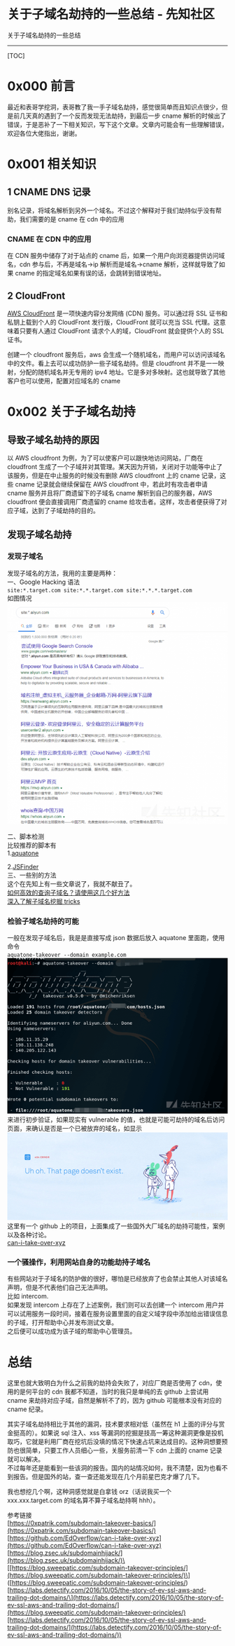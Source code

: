 

# 关于子域名劫持的一些总结 - 先知社区

关于子域名劫持的一些总结

- - -

\[TOC\]

# 0x000 前言

最近和表哥学挖洞，表哥教了我一手子域名劫持，感觉很简单而且知识点很少，但是前几天真的遇到了一个反而发现无法劫持，到最后一步 cname 解析的时候出了错误，于是恶补了一下相关知识，写下这个文章。文章内可能会有一些理解错误，欢迎各位大佬指出，谢谢。

# 0x001 相关知识

## 1 CNAME DNS 记录

别名记录，将域名解析到另外一个域名。不过这个解释对于我们劫持似乎没有帮助，我们需要的是 cname 在 cdn 中的应用

### CNAME 在 CDN 中的应用

在 CDN 服务中储存了对于站点的 cname 后，如果一个用户向浏览器提供访问域名，cdn 参与后，不再是域名->ip 解析而是域名->cname 解析，这样就导致了如果 cname 的指定域名如果有误的话，会跳转到错误地址。

## 2 CloudFront

[AWS CloudFront](https://aws.amazon.com/cloudfront/ "AWS CloudFront") 是一项快速内容分发网络 (CDN) 服务。可以通过将 SSL 证书和私钥上载到个人的 CloudFront 发行版，CloudFront 就可以充当 SSL 代理。这意味着只要有人通过 CloudFront 请求个人的域，CloudFront 就会提供个人的 SSL 证书。

创建一个 cloudfront 服务后，aws 会生成一个随机域名，而用户可以访问该域名中的文件。看上去可以成功防护一些子域名劫持。但是 cloudfront 并不是一一映射，分配的随机域名并无专用的 ipv4 地址。它是多对多映射。这也就导致了其他客户也可以使用，配置对应域名的 cname

# 0x002 关于子域名劫持

## 导致子域名劫持的原因

以 AWS cloudfront 为例，为了可以使客户可以跟快地访问网站，厂商在 cloudfront 生成了一个子域并对其管理。某天因为开销，关闭对于功能等中止了该服务，但是在中止服务的时候没有删除 AWS cloudfront 上的 cname 记录，这些 cname 记录就会继续保留在 AWS cloudfront 中，若此时有攻击者申请 cname 服务并且将厂商遗留下的子域名 cname 解析到自己的服务器，AWS cloudfront 便会直接调用厂商遗留的 cname 给攻击者。这样，攻击者便获得了对应子域，达到了子域劫持的目的。

## 发现子域名劫持

### 发现子域名

发现子域名的方法，我用的主要是两种：  
一、Google Hacking 语法  
`site:*.target.com site:*.*.target.com site:*.*.*.target.com`  
如图情况[](https://imgchr.com/i/KTDIC6)[![](assets/1698897328-7a2e46abdab3d901c06c21acedf3a4dc.png)](https://xzfile.aliyuncs.com/media/upload/picture/20191101080242-ecdb3242-fc3a-1.png)

二、脚本检测  
比较推荐的脚本有  
1.[aquatone](https://github.com/michenriksen/aquatone "aquatone")

2.[JSFinder](https://github.com/Threezh1/JSFinder "JSFinder")  
三、一些别的方法  
这个在先知上有一些文章说了，我就不献丑了。  
[如何高效的查询子域名？请使用这几个好方法](https://xz.aliyun.com/t/1168 "如何高效的查询子域名？请使用这几个好方法")  
[深入了解子域名挖掘 tricks](https://xz.aliyun.com/t/6617 "深入了解子域名挖掘tricks")

### 检验子域名劫持的可能

一般在发现子域名后，我是是直接写成 json 数据后放入 aquatone 里面跑，使用命令  
`aquatone-takeover --domain example.com`  
[](https://imgchr.com/i/KT2OQx)[![](assets/1698897328-c181a45425840a79b672c2a45fe99f2b.png)](https://xzfile.aliyuncs.com/media/upload/picture/20191101080244-ee59480c-fc3a-1.png)  
来进行初步验证，如果现实有 vulnerable 的值，也就是可能可劫持的域名后访问页面，来确认是否是一个已被放弃的域名，如显示  
[](https://imgchr.com/i/Kojw0H)[![](assets/1698897328-2769f0f3f269f487df370966f16996f6.png)](https://xzfile.aliyuncs.com/media/upload/picture/20191101080247-f0334dd0-fc3a-1.png)  
这里有一个 github 上的项目，上面集成了一些国外大厂域名的劫持可能性，案例以及各种讨论。  
[can-i-take-over-xyz](https://github.com/EdOverflow/can-i-take-over-xyz "can-i-take-over-xyz")

### 一个骚操作，利用网站自身的功能劫持子域名

有些网站对于子域名的防护做的很好，哪怕是已经放弃了也会禁止其他人对该域名声明，但是不代表他们自己无法声明。  
比如 intercom.  
如果发现 intercom 上存在了上述案例，我们则可以去创建一个 intercom 用户并可以试用服务一段时间，接着在服务设置里面的自定义域字段中添加给出错误信息的子域，打开帮助中心并发布测试文章。  
之后便可以成功成为该子域的帮助中心管理员。

# 总结

这里也就大致明白为什么之前我的劫持会失败了，对应厂商是否使用了 cdn，使用的是何平台的 cdn 我都不知道，当时的我只是单纯的去 github 上尝试用 cname 来劫持对应子域，自然是解析不了的，因为 github 可能根本没有对应的 cname 纪录。

其实子域名劫持相比于其他的漏洞，技术要求相对低（虽然在 h1 上面的评分与赏金挺高的）。如果说 sql 注入、xss 等漏洞的挖掘是技高一筹这种漏洞更像是投机取巧，它就是利用厂商在挖坑后没填的情况下快速占坑来达成目的。这种洞想要预防也很简单，只要工作人员细心一些，关服务前清一下 cdn 上面的 cname 记录就可以解决。  
不过每年还是能看到一些该洞的报告。国内的站情况如何，我不清楚，因为也看不到报告。但是国外的站，查一查还能发现在几个月前星巴克才爆了几下。

我也想挖几个啊，这种洞感觉就是白拿钱 orz（话说我买一个 xxx.xxx.target.com 的域名算不算子域名劫持啊 hhh）。

参考链接  
[https://0xpatrik.com/subdomain-takeover-basics/](https://0xpatrik.com/subdomain-takeover-basics/)  
[https://github.com/EdOverflow/can-i-take-over-xyz](https://github.com/EdOverflow/can-i-take-over-xyz)  
[https://blog.zsec.uk/subdomainhijack/](https://blog.zsec.uk/subdomainhijack/)\[[https://blog.sweepatic.com/subdomain-takeover-principles/](https://blog.sweepatic.com/subdomain-takeover-principles/)\]  
([https://blog.sweepatic.com/subdomain-takeover-principles/)\[https://labs.detectify.com/2016/10/05/the-story-of-ev-ssl-aws-and-trailing-dot-domains/\](https://labs.detectify.com/2016/10/05/the-story-of-ev-ssl-aws-and-trailing-dot-domains/](https://blog.sweepatic.com/subdomain-takeover-principles/)[https://labs.detectify.com/2016/10/05/the-story-of-ev-ssl-aws-and-trailing-dot-domains/](https://labs.detectify.com/2016/10/05/the-story-of-ev-ssl-aws-and-trailing-dot-domains/))
